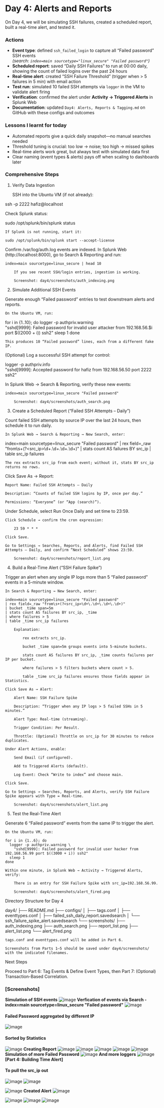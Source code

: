 # **Day 4: Alerts and Reports**

On Day 4, we will be simulating SSH failures, created a scheduled report, built a real-time alert, and tested it.

### Actions
- **Event type**: defined `ssh_failed_login` to capture all “Failed password” SSH events  
  _(search: `index=main sourcetype="linux_secure" "Failed password"`)_
- **Scheduled report**: saved “Daily SSH Failures” to run at 00:00 daily, showing the count of failed logins over the past 24 hours  
- **Real-time alert**: created “SSH Failure Threshold” (trigger when > 5 failures in 5 min) with email action  
- **Test run**: simulated 10 failed SSH attempts via `logger` in the VM to validate alert firing  
- **Verification**: confirmed the alert under **Activity → Triggered Alerts** in Splunk Web  
- **Documentation**: updated `Day4: Alerts, Reports & Tagging.md` on GitHub with these configs and outcomes  

### Lessons I learnt for today
- Automated reports give a quick daily snapshot—no manual searches needed  
- Threshold tuning is crucial: too low → noise; too high → missed spikes  
- Real-time alerts work great, but always test with simulated data first  
- Clear naming (event types & alerts) pays off when scaling to dashboards later  




### Comprehensive Steps

1. Verify Data Ingestion

    SSH into the Ubuntu VM (if not already):

ssh -p 2222 hafiz@localhost

Check Splunk status:

sudo /opt/splunk/bin/splunk status

    If Splunk is not running, start it:

    sudo /opt/splunk/bin/splunk start --accept-license

Confirm /var/log/auth.log events are indexed.
In Splunk Web (http://localhost:8000), go to Search & Reporting and run:

    index=main sourcetype=linux_secure | head 10

        If you see recent SSH/login entries, ingestion is working.

        Screenshot: day4/screenshots/auth_indexing.png

2. Simulate Additional SSH Events

Generate enough “Failed password” entries to test downstream alerts and reports.

    On the Ubuntu VM, run:

for i in {1..10}; do
  logger -p authpriv.warning \
    "sshd[9999]: Failed password for invalid user attacker from 192.168.56.$i port $((2000 + i)) ssh2"
  sleep 1
done

    This produces 10 “Failed password” lines, each from a different fake IP.

(Optional) Log a successful SSH attempt for control:

logger -p authpriv.info \
  "sshd[9999]: Accepted password for hafiz from 192.168.56.50 port 2222 ssh2"

In Splunk Web → Search & Reporting, verify these new events:

    index=main sourcetype=linux_secure "Failed password"

        Screenshot: day4/screenshots/auth_search.png

3. Create a Scheduled Report (“Failed SSH Attempts – Daily”)

Count failed SSH attempts by source IP over the last 24 hours, then schedule it to run daily.

    In Splunk Web → Search & Reporting → New Search, enter:

index=main sourcetype=linux_secure "Failed password"
| rex field=_raw "from\s+(?<src_ip>\d+\.\d+\.\d+\.\d+)"
| stats count AS failures BY src_ip
| table src_ip failures

    The rex extracts src_ip from each event; without it, stats BY src_ip returns no rows.

Click Save As → Report:

    Report Name: Failed SSH Attempts – Daily

    Description: “Counts of failed SSH logins by IP, once per day.”

    Permissions: “Everyone” (or “App (search)”).

Under Schedule, select Run Once Daily and set time to 23:59.

    Click Schedule → confirm the cron expression:

        23 59 * * *

    Click Save.

    Go to Settings → Searches, Reports, and Alerts, find Failed SSH Attempts – Daily, and confirm “Next Scheduled” shows 23:59.

        Screenshot: day4/screenshots/report_list.png

4. Build a Real-Time Alert (“SSH Failure Spike”)

Trigger an alert when any single IP logs more than 5 “Failed password” events in a 5-minute window.

    In Search & Reporting → New Search, enter:

    index=main sourcetype=linux_secure "Failed password"
    | rex field=_raw "from\s+(?<src_ip>\d+\.\d+\.\d+\.\d+)"
    | bucket _time span=5m
    | stats count AS failures BY src_ip, _time
    | where failures > 5
    | table _time src_ip failures

        Explanation:

            rex extracts src_ip.

            bucket _time span=5m groups events into 5-minute buckets.

            stats count AS failures BY src_ip, _time counts failures per IP per bucket.

            where failures > 5 filters buckets where count > 5.

            table _time src_ip failures ensures those fields appear in Statistics.

    Click Save As → Alert:

        Alert Name: SSH Failure Spike

        Description: “Trigger when any IP logs > 5 failed SSHs in 5 minutes.”

        Alert Type: Real-time (streaming).

        Trigger Condition: Per Result.

        Throttle: (Optional) Throttle on src_ip for 30 minutes to reduce duplicates.

    Under Alert Actions, enable:

        Send Email (if configured).

        Add to Triggered Alerts (default).

        Log Event: Check “Write to index” and choose main.

    Click Save.

    Go to Settings → Searches, Reports, and Alerts, verify SSH Failure Spike appears with Type = Real-time.

        Screenshot: day4/screenshots/alert_list.png

5. Test the Real-Time Alert

Generate 6 “Failed password” events from the same IP to trigger the alert.

    On the Ubuntu VM, run:

    for i in {1..6}; do
      logger -p authpriv.warning \
        "sshd[9999]: Failed password for invalid user hacker from 192.168.56.99 port $((3000 + i)) ssh2"
      sleep 1
    done

    Within one minute, in Splunk Web → Activity → Triggered Alerts, verify:

        There is an entry for SSH Failure Spike with src_ip=192.168.56.99.

        Screenshot: day4/screenshots/alert_fired.png

Directory Structure for Day 4

day4/
├── README.md
├── configs/
│   ├── tags.conf
│   ├── eventtypes.conf
│   ├── failed_ssh_daily_report.savedsearch
│   └── ssh_failure_spike_alert.savedsearch
└── screenshots/
    ├── auth_indexing.png
    ├── auth_search.png
    ├── report_list.png
    ├── alert_list.png
    └── alert_fired.png

    tags.conf and eventtypes.conf will be added in Part 6.

    Screenshots from Parts 1–5 should be saved under day4/screenshots/ with the indicated filenames.

Next Steps

Proceed to Part 6: Tag Events & Define Event Types, then Part 7: (Optional) Transaction-Based Correlation.




















### **[Screenshots]**

**Simulation of SSH events**
![image](https://github.com/user-attachments/assets/c0bce5b6-75a5-4fab-8d1c-e1e2c1ae2b1c)
**Verfication of events via Search - index=main sourcetype=linux_secure "Failed password"**
![image](https://github.com/user-attachments/assets/9ccb65f4-0cc3-49dc-a5f4-9cfdb3cd14cd)
#### **Failed Password aggregated by different IP**
![image](https://github.com/user-attachments/assets/2501f412-b16a-4fa1-805b-82efd609d7dc)
#### **Sorted by Statistics**
![image](https://github.com/user-attachments/assets/6b272e1b-010f-4e0a-af21-0197704984bc)
**Creating Report**
![image](https://github.com/user-attachments/assets/cdfe2875-b8f5-4367-bf9c-e2872335c226)
![image](https://github.com/user-attachments/assets/ac2e080e-13b6-48cd-b71e-2083c6aab400)
![image](https://github.com/user-attachments/assets/e50065a3-7776-489b-993d-ee91a6c7104f)
![image](https://github.com/user-attachments/assets/d2c9656f-0a4d-411f-affc-f3c8fd7778c0)
![image](https://github.com/user-attachments/assets/9642bbf0-6236-4fb3-a159-08848bb06aee)
**Simulation of more Failed Password**
![image](https://github.com/user-attachments/assets/c94d47b4-7c5d-48d5-8a94-bc1ddeaad62e)
**And more loggers**
![image](https://github.com/user-attachments/assets/a831e995-31b1-4a38-917f-c84af4d43136)
**[Part 4: Building Time Alert]**
#### **To pull the src_ip out**
![image](https://github.com/user-attachments/assets/010a94e7-f1f1-45f3-8cf5-77280d582fd1)
![image](https://github.com/user-attachments/assets/5d6894bb-9d88-4b99-a7ea-7be297e2f29d)

![image](https://github.com/user-attachments/assets/bb19278a-f6d1-45b4-baa5-51409dab5c1e)
**Created Alert**
![image](https://github.com/user-attachments/assets/2607ac79-a481-4a7a-a4a6-9d82e362fc79)

![image](https://github.com/user-attachments/assets/c9a0acc2-c1e3-48a0-bc5d-4e61cbc79cdc)
![image](https://github.com/user-attachments/assets/4ff636ea-57c6-40fd-a4db-f3fd5696b0a2)
![image](https://github.com/user-attachments/assets/4138e46c-6fec-4f83-8420-5737c08876fd)
